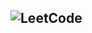 ![LeetCode](https://stats.justsong.cn/api/leetcode?username=abab46abab&cn=true&theme=dark)
---

<!--
**dwvwdv/dwvwdv** is a ✨ _special_ ✨ repository because its `README.md` (this file) appears on your GitHub profile.

Here are some ideas to get you started:

- 🔭 I’m currently working on ...
- 🌱 I’m currently learning ...
- 👯 I’m looking to collaborate on ...
- 🤔 I’m looking for help with ...
- 💬 Ask me about ...
- 📫 How to reach me: ...
- 😄 Pronouns: ...
- ⚡ Fun fact: ...
![Top Langs](https://github-readme-stats.vercel.app/api/top-langs/?username=dwvwdv&layout=compact&theme=vue-dark)
![Anurag's github stats](https://github-readme-stats.vercel.app/api?username=dwvwdv&theme=vue-dark)
![trophy](https://github-profile-trophy.vercel.app/?username=dwvwdv)
![LeetCode](https://stats.justsong.cn/api/leetcode?username=abab46abab&cn=true)
<!--
-->

